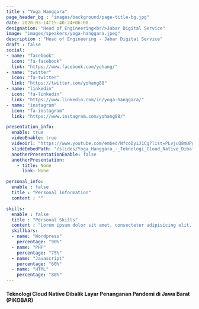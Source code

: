 ```yaml
---
title : "Yoga Hanggara"
page_header_bg : "images/background/page-title-bg.jpg"
date: 2020-03-14T15:40:24+06:00
designation: "Head of Engineering<br/>Jabar Digital Service"
image: "images/speakers/yoga-hanggara.jpeg"
description : "Head of Engineering - Jabar Digital Service"
draft : false
social:
- name: "facebook"
  icon: "fa-facebook"
  link: "https://www.facebook.com/yohang/"
- name: "twitter"
  icon: "fa-twitter"
  link: "https://twitter.com/yohang88"
- name: "linkedin"
  icon: "fa-linkedin"
  link: "https://www.linkedin.com/in/yoga-hanggara/"
- name: "instagram"
  icon: "fa-instagram"
  link: "https://www.instagram.com/yohang88/"

presentation_info:
  enable: true
  videoEnable: true
  videoUrl: "https://www.youtube.com/embed/NfcoDyiJ1Cg?list=PLvjuQ8mUPgNcJnD3k_QNWOohhMfp0t3Jb"
  slideEmbedPath: "/slides/Yoga_Hanggara_-_Teknologi_Cloud_Native_Dibalik_Layar_Penanganan_Pandemi_di_Jawa_Barat_(PIKOBAR).pdf"
  anotherPresentationEnable: false
  anotherPresentation:
    - title: None
      link: None

personal_info:
  enable : false
  title : "Personal Information"
  content : ""

skills:
  enable : false
  title : "Personal Skills"
  content : "Lorem ipsum dolor sit amet, consectetur adipisicing elit. Excepturi explicabo suscipit deleniti voluptatum quos nostrum iure doloremque."
  skillbars:
  - name: "Wordpress"
    percentage: "90%"
  - name: "PHP"
    percentage: "75%"
  - name: "Javascript"
    percentage: "60%"
  - name: "HTML"
    percentage: "80%"
---
```

#### Teknologi Cloud Native Dibalik Layar Penanganan Pandemi di Jawa Barat (PIKOBAR)
